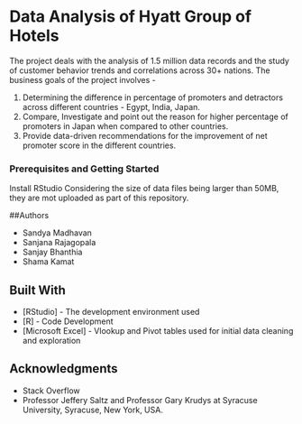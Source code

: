 # Data Analysis of Hyatt Group of Hotels


The project deals with the analysis of 1.5 million data records and the study of customer behavior trends and correlations across 30+ nations. 
The business goals of the project involves - 

1. Determining the difference in percentage of promoters and detractors across different countries - Egypt, India, Japan.
2. Compare, Investigate and point out the reason for higher percentage of promoters in Japan when compared to other countries.
3. Provide data-driven recommendations for the improvement of net promoter score in the different countries.


### Prerequisites and Getting Started

Install RStudio 
Considering the size of data files being larger than 50MB, they are mot uploaded as part of this repository.

##Authors
* Sandya Madhavan
* Sanjana Rajagopala
* Sanjay Bhanthia
* Shama Kamat

## Built With

* [RStudio] - The development environment used
* [R] - Code Development
* [Microsoft Excel] - Vlookup and Pivot tables used for initial data cleaning and exploration

## Acknowledgments

* Stack Overflow
* Professor Jeffery Saltz and Professor Gary Krudys at Syracuse University, Syracuse, New York, USA.






